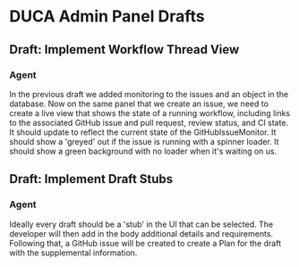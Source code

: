 ﻿# DUCA Admin Panel Drafts

## Draft: Implement Workflow Thread View
### Agent
In the previous draft we added monitoring to the issues and an object in the database. Now on the same panel that we create an issue, we need to create a live view that shows the state of a running workflow, including links to the associated GitHub issue and pull request, review status, and CI state. It should update to reflect the current state of the GitHubIssueMonitor. It should show a 'greyed' out if the issue is running with a spinner loader. It should show a green background with no loader when it's waiting on us. 

## Draft: Implement Draft Stubs
### Agent
Ideally every draft should be a 'stub' in the UI that can be selected. The developer will then add in the body additional details and requirements. Following that, a GitHub issue will be created to create a Plan for the draft with the supplemental information.
